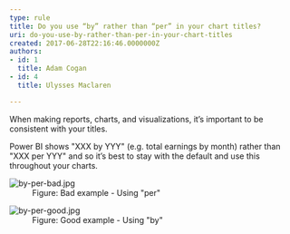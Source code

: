 ```yaml
---
type: rule
title: Do you use “by” rather than “per” in your chart titles?
uri: do-you-use-by-rather-than-per-in-your-chart-titles
created: 2017-06-28T22:16:46.0000000Z
authors:
- id: 1
  title: Adam Cogan
- id: 4
  title: Ulysses Maclaren

---
```




<span class='intro'> When making reports, charts, and visualizations, it’s important to be consistent with your titles.<br> </span>

<p>Power BI shows &quot;XXX by YYY&quot; (e.g. total earnings by month) rather than &quot;XXX per YYY&quot; and so it’s best to stay with the default and use this throughout your charts.<br></p><dl class="badImage"><dt><img src="/PublishingImages/by-per-bad.jpg" alt="by-per-bad.jpg" /></dt><dd>Figure&#58; Bad example - Using &quot;per&quot;</dd></dl><dl class="goodImage"><dt><img src="/PublishingImages/by-per-good.jpg" alt="by-per-good.jpg" /></dt><dd>Figure&#58; Good example - Using &quot;by&quot; ​<br></dd></dl>



